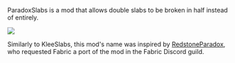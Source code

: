 ParadoxSlabs is a mod that allows double slabs to be broken in half instead of entirely.

![](https://i.imgur.com/aUKQVtR.gif)

Similarly to KleeSlabs, this mod's name was inspired by [RedstoneParadox](https://github.com/RedstoneParadox), who requested Fabric a port of the mod in the Fabric Discord guild.
